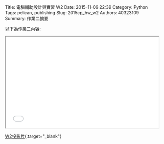 Title: 電腦輔助設計與實習  W2
Date: 2015-11-06 22:39
Category: Python
Tags: pelican, publishing
Slug: 2015cp_hw_w2
Authors: 40323109
Summary: 作業二摘要

以下為作業二內容:

<iframe src="40323109_cp_w2_p.html" width="500" height="300"></iframe>

[W2投影片](40323109_cp_w2_p.html){:target="_blank"}




